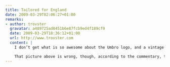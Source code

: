 ```yaml
---
title: Tailored for England
date: 2009-03-29T02:06:27+01:00
remarks:
- author: trovster
  gravatar: a489725ad8451b6e87fcb9ed4f189cf9
  date: 2009-03-29T18:36:12+01:00
  url: http://www.trovster.com
  content: |
    I don’t get what is so awesome about the Umbro logo, and a vintage England logo… it’s just you designers love your white-space isn’t it. I’m not sure I like the collar, but the rest is ‘fine’ – not amazing, but not bad.

    That picture above is wrong, though, according to the commentary, the new kit had special permission from FIFA to not have numbers on the shorts and the front of the tops – although this maybe have just been for the friendly…
---
```

